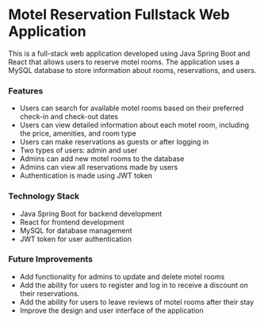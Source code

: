 # Motel Reservation Fullstack Web Application

This is a full-stack web application developed using Java Spring Boot and React that allows users to reserve motel rooms. The application uses a MySQL database to store information about rooms, reservations, and users.

### Features
* Users can search for available motel rooms based on their preferred check-in and check-out dates
* Users can view detailed information about each motel room, including the price, amenities, and room type
* Users can make reservations as guests or after logging in
* Two types of users: admin and user
* Admins can add new motel rooms to the database
* Admins can view all reservations made by users
* Authentication is made using JWT token

### Technology Stack
* Java Spring Boot for backend development
* React for frontend development
* MySQL for database management
* JWT token for user authentication

### Future Improvements
* Add functionality for admins to update and delete motel rooms
* Add the ability for users to register and log in to receive a discount on their reservations.
* Add the ability for users to leave reviews of motel rooms after their stay
* Improve the design and user interface of the application


